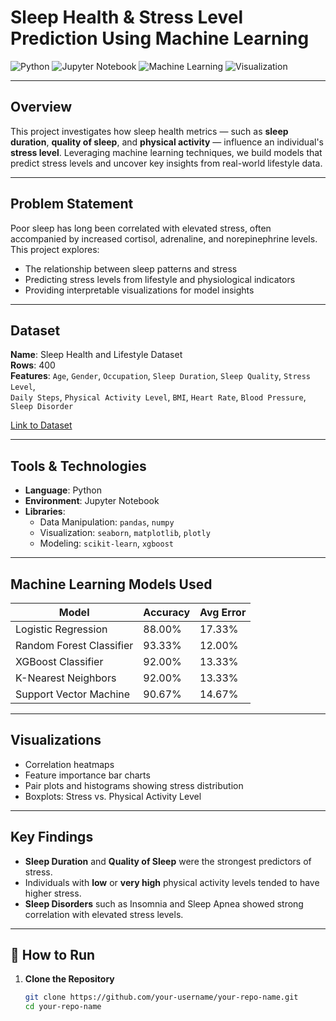 # Sleep Health & Stress Level Prediction Using Machine Learning

![Python](https://img.shields.io/badge/Python-3.10+-blue)
![Jupyter Notebook](https://img.shields.io/badge/Jupyter_Notebook-✔️-green)
![Machine Learning](https://img.shields.io/badge/Machine_Learning-Random_Forest,_XGBoost,_SVM-orange)
![Visualization](https://img.shields.io/badge/Data_Visualization-Seaborn,_Plotly,_Matplotlib-teal)

---

## Overview

This project investigates how sleep health metrics — such as **sleep duration**, **quality of sleep**, and **physical activity** — influence an individual's **stress level**. Leveraging machine learning techniques, we build models that predict stress levels and uncover key insights from real-world lifestyle data.

---

## Problem Statement

Poor sleep has long been correlated with elevated stress, often accompanied by increased cortisol, adrenaline, and norepinephrine levels. This project explores:

- The relationship between sleep patterns and stress
- Predicting stress levels from lifestyle and physiological indicators
- Providing interpretable visualizations for model insights

---

## Dataset

**Name**: Sleep Health and Lifestyle Dataset  
**Rows**: 400  
**Features**:
`Age`, `Gender`, `Occupation`, `Sleep Duration`, `Sleep Quality`, `Stress Level`,  
`Daily Steps`, `Physical Activity Level`, `BMI`, `Heart Rate`, `Blood Pressure`, `Sleep Disorder`

[Link to Dataset](https://www.kaggle.com/datasets/uom190346a/sleep-health-and-lifestyle-dataset)

---

## Tools & Technologies

- **Language**: Python  
- **Environment**: Jupyter Notebook  
- **Libraries**:
  - Data Manipulation: `pandas`, `numpy`
  - Visualization: `seaborn`, `matplotlib`, `plotly`
  - Modeling: `scikit-learn`, `xgboost`

---

## Machine Learning Models Used

| Model                   | Accuracy | Avg Error |
|------------------------|----------|-----------|
| Logistic Regression     | 88.00%   | 17.33%       |
| Random Forest Classifier| 93.33%   | 12.00%        |
| XGBoost Classifier      | 92.00%   | 13.33%      |
| K-Nearest Neighbors     | 92.00%   | 13.33%       |
| Support Vector Machine  | 90.67%   | 14.67%     |

---

## Visualizations

- Correlation heatmaps
- Feature importance bar charts
- Pair plots and histograms showing stress distribution
- Boxplots: Stress vs. Physical Activity Level

---

## Key Findings

- **Sleep Duration** and **Quality of Sleep** were the strongest predictors of stress.
- Individuals with **low** or **very high** physical activity levels tended to have higher stress.
- **Sleep Disorders** such as Insomnia and Sleep Apnea showed strong correlation with elevated stress levels.

---

## 🚀 How to Run

1. **Clone the Repository**
   ```bash
   git clone https://github.com/your-username/your-repo-name.git
   cd your-repo-name
